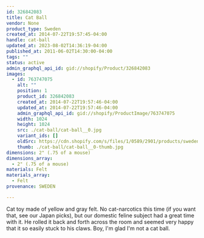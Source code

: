```yaml
---
id: 326842083
title: Cat Ball
vendor: None
product_type: Sweden
created_at: 2014-07-22T19:57:45-04:00
handle: cat-ball
updated_at: 2023-08-02T14:36:19-04:00
published_at: 2011-06-02T14:30:00-04:00
tags: ""
status: active
admin_graphql_api_id: gid://shopify/Product/326842083
images:
  - id: 763747075
    alt: ""
    position: 1
    product_id: 326842083
    created_at: 2014-07-22T19:57:46-04:00
    updated_at: 2014-07-22T19:57:46-04:00
    admin_graphql_api_id: gid://shopify/ProductImage/763747075
    width: 1024
    height: 1024
    src: ./cat-ball/cat-ball__0.jpg
    variant_ids: []
    oldSrc: https://cdn.shopify.com/s/files/1/0589/2901/products/sweden57.jpeg?v=1406073466
    thumb: ./cat-ball/cat-ball__0-thumb.jpg
dimensions: 2" (.75 of a mouse)
dimensions_array:
  - 2" (.75 of a mouse)
materials: Felt
materials_array:
  - Felt
provenance: SWEDEN

---
```


Cat toy made of yellow and gray felt. No cat-narcotics this time (if you want that, see our Japan picks), but our domestic feline subject had a great time with it. He rolled it back and forth across the room and seemed very happy that it so easily stuck to his claws. Boy, I'm glad I'm not a cat ball.